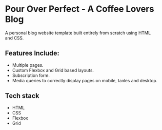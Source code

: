 # Pour Over Perfect - A Coffee Lovers Blog

A personal blog website template built entirely from scratch using HTML and CSS.

## Features Include: 
- Multiple pages.
- Custom Flexbox and Grid based layouts. 
- Subscription form.
- Media queries to correctly display pages on mobile, tanles and desktop. 

## Tech stack

- HTML
- CSS
- Flexbox
- Grid
